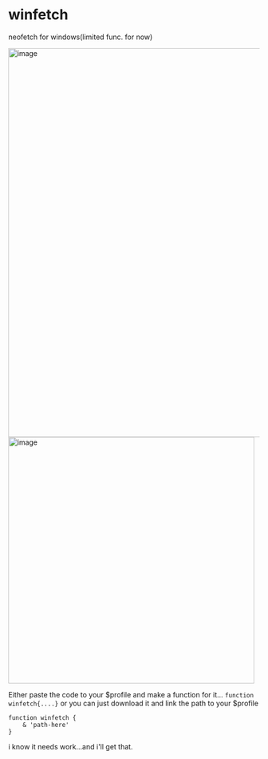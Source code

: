 # winfetch
neofetch for windows(limited func. for now)

<img width="778" alt="image" src="https://github.com/Priyanshu-1012/winfetch/assets/39450902/951d9813-b3b0-4dc5-a924-bd4b36908c0f">




<img width="493" alt="image" src="https://github.com/Priyanshu-1012/winfetch/assets/39450902/fd0f03a7-c753-4870-a9df-f5521dba1910">


Either paste the code to your $profile and make a function for it... 
```function winfetch{....}``` or you can just download it and link the path to your $profile 

```
function winfetch {
    & 'path-here'
}
```



i know it needs work...and i'll get that.
